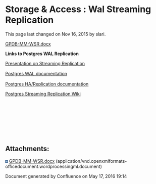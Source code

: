 <span id="title-text"> Storage & Access : Wal Streaming Replication </span>
===========================================================================

This page last changed on Nov 16, 2015 by slari.

[GPDB-MM-WSR.docx](attachments/78414048/78839809.docx)

**Links to Postgres WAL Replication**

<a href="https://momjian.us/main/writings/pgsql/hot_streaming_rep.pdf" class="external-link">Presentation on Streaming Replication</a><a href="http://www.postgresql.org/docs/9.5/static/high-availability.md" class="external-link"></a>

<span style="line-height: 1.42857;"><a href="http://www.postgresql.org/docs/9.5/static/runtime-config-wal.md" class="external-link">Postgres WAL documentation</a></span>

<a href="http://www.postgresql.org/docs/9.5/static/high-availability.md" class="external-link">Postgres HA/Replication documentation</a>

<a href="https://wiki.postgresql.org/wiki/Streaming_Replication" class="external-link">Postgres Streaming Replication Wiki</a>

 

 

 

 

Attachments:
------------

<img src="images/icons/bullet_blue.gif" width="8" height="8" /> [GPDB-MM-WSR.docx](attachments/78414048/78839809.docx) (application/vnd.openxmlformats-officedocument.wordprocessingml.document)

Document generated by Confluence on May 17, 2016 19:14


